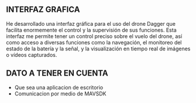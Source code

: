 ## INTERFAZ GRAFICA

He desarrollado una interfaz gráfica para el uso del drone Dagger que facilita enormemente el control y la supervisión de sus funciones. Esta interfaz me permite tener un control preciso sobre el vuelo del drone, así como acceso a diversas funciones como la navegación, el monitoreo del estado de la batería y la señal, y la visualización en tiempo real de imágenes o vídeos capturados.

## DATO A TENER EN CUENTA 

* Que sea una aplicacion de escritorio
* Comunicacion por medio de MAVSDK 
  

